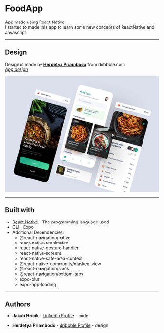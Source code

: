# FoodApp

App made using React Native.  
I started to made this app to learn some new concepts of ReactNative and Javascript

---

## Design

Design is made by [**Herdetya Priambodo**](https://dribbble.com/herdetya) from dribbble.com  
[_App design_](https://dribbble.com/shots/15295362-Food-Recipe-App)

![Design Preview](design.webp)

---

## Built with

- [React Native](https://reactnative.dev) - The programming language used
- CLI - Expo
- Additional Dependencies:
  - @react-navigation/native
  - react-native-reanimated
  - react-native-gesture-handler
  - react-native-screens
  - react-native-safe-area-context
  - @react-native-community/masked-view
  - @react-navigation/stack
  - @react-navigation/bottom-tabs
  - expo-blur
  - expo-app-loading

---

## Authors

- **Jakub Hricik** - [LinkedIn Profile](https://www.linkedin.com/in/jakub-hricik-b17a26179?lipi=urn%3Ali%3Apage%3Ad_flagship3_profile_view_base_contact_details%3BHdP6dU0mT2msrog2g0i92g%3D%3D) - code

- **Herdetya Priambodo** - [dribbble Profile](https://dribbble.com/herdetya) - design
